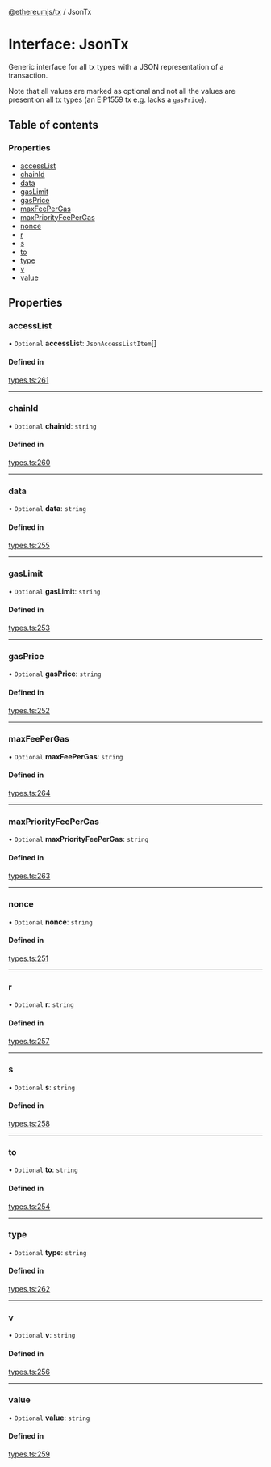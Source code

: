 [@ethereumjs/tx](../README.md) / JsonTx

# Interface: JsonTx

Generic interface for all tx types with a
JSON representation of a transaction.

Note that all values are marked as optional
and not all the values are present on all tx types
(an EIP1559 tx e.g. lacks a `gasPrice`).

## Table of contents

### Properties

- [accessList](JsonTx.md#accesslist)
- [chainId](JsonTx.md#chainid)
- [data](JsonTx.md#data)
- [gasLimit](JsonTx.md#gaslimit)
- [gasPrice](JsonTx.md#gasprice)
- [maxFeePerGas](JsonTx.md#maxfeepergas)
- [maxPriorityFeePerGas](JsonTx.md#maxpriorityfeepergas)
- [nonce](JsonTx.md#nonce)
- [r](JsonTx.md#r)
- [s](JsonTx.md#s)
- [to](JsonTx.md#to)
- [type](JsonTx.md#type)
- [v](JsonTx.md#v)
- [value](JsonTx.md#value)

## Properties

### accessList

• `Optional` **accessList**: `JsonAccessListItem`[]

#### Defined in

[types.ts:261](https://github.com/ethereumjs/ethereumjs-monorepo/blob/master/packages/tx/src/types.ts#L261)

___

### chainId

• `Optional` **chainId**: `string`

#### Defined in

[types.ts:260](https://github.com/ethereumjs/ethereumjs-monorepo/blob/master/packages/tx/src/types.ts#L260)

___

### data

• `Optional` **data**: `string`

#### Defined in

[types.ts:255](https://github.com/ethereumjs/ethereumjs-monorepo/blob/master/packages/tx/src/types.ts#L255)

___

### gasLimit

• `Optional` **gasLimit**: `string`

#### Defined in

[types.ts:253](https://github.com/ethereumjs/ethereumjs-monorepo/blob/master/packages/tx/src/types.ts#L253)

___

### gasPrice

• `Optional` **gasPrice**: `string`

#### Defined in

[types.ts:252](https://github.com/ethereumjs/ethereumjs-monorepo/blob/master/packages/tx/src/types.ts#L252)

___

### maxFeePerGas

• `Optional` **maxFeePerGas**: `string`

#### Defined in

[types.ts:264](https://github.com/ethereumjs/ethereumjs-monorepo/blob/master/packages/tx/src/types.ts#L264)

___

### maxPriorityFeePerGas

• `Optional` **maxPriorityFeePerGas**: `string`

#### Defined in

[types.ts:263](https://github.com/ethereumjs/ethereumjs-monorepo/blob/master/packages/tx/src/types.ts#L263)

___

### nonce

• `Optional` **nonce**: `string`

#### Defined in

[types.ts:251](https://github.com/ethereumjs/ethereumjs-monorepo/blob/master/packages/tx/src/types.ts#L251)

___

### r

• `Optional` **r**: `string`

#### Defined in

[types.ts:257](https://github.com/ethereumjs/ethereumjs-monorepo/blob/master/packages/tx/src/types.ts#L257)

___

### s

• `Optional` **s**: `string`

#### Defined in

[types.ts:258](https://github.com/ethereumjs/ethereumjs-monorepo/blob/master/packages/tx/src/types.ts#L258)

___

### to

• `Optional` **to**: `string`

#### Defined in

[types.ts:254](https://github.com/ethereumjs/ethereumjs-monorepo/blob/master/packages/tx/src/types.ts#L254)

___

### type

• `Optional` **type**: `string`

#### Defined in

[types.ts:262](https://github.com/ethereumjs/ethereumjs-monorepo/blob/master/packages/tx/src/types.ts#L262)

___

### v

• `Optional` **v**: `string`

#### Defined in

[types.ts:256](https://github.com/ethereumjs/ethereumjs-monorepo/blob/master/packages/tx/src/types.ts#L256)

___

### value

• `Optional` **value**: `string`

#### Defined in

[types.ts:259](https://github.com/ethereumjs/ethereumjs-monorepo/blob/master/packages/tx/src/types.ts#L259)
